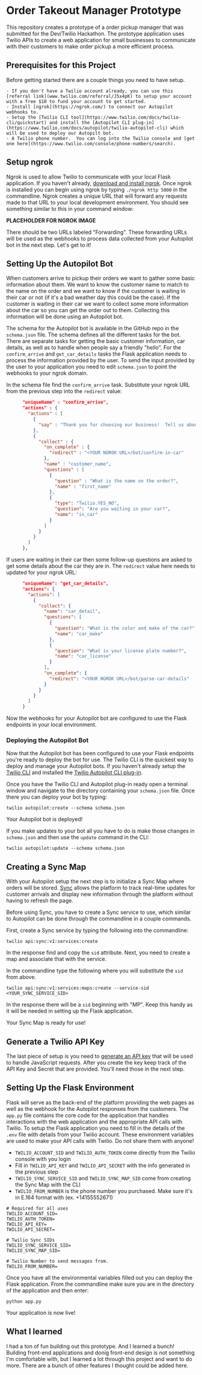 # Order Takeout Manager Prototype

This repository creates a prototype of a order pickup manager that was submitted for the Dev/Twilio Hackathon.  The prototype application uses Twilio APIs to create a web application for small businesses to communicate with their customers to make order pickup a more efficient process.

## Prerequisites for this Project

Before getting started there are a couple things you need to have setup.

```
- If you don't have a Twilio account already, you can use this [referral link](www.twilio.com/referral/J5x4pK) to setup your account with a free $10 to fund your account to get started.
- Install [ngrok](https://ngrok.com/) to connect our Autopilot webhooks to.
- Setup the [Twilio CLI tool](https://www.twilio.com/docs/twilio-cli/quickstart) and install the [Autopilot CLI plug-in](https://www.twilio.com/docs/autopilot/twilio-autopilot-cli) which will be used to deploy our Autopilt bot.
- A Twilio phone number.  You can log into the Twilio console and [get one here](https://www.twilio.com/console/phone-numbers/search).

```

## Setup ngrok

Ngrok is used to allow Twilio to communicate with your local Flask application.  If you haven't already, [download and install ngrok](https://ngrok.com).  Once ngrok is installed you can begin using ngrok by typing `./ngrok http 5000` in the commandline.  Ngrok creates a unique URL that will forward any requests made to that URL to your local development environment.  You should see something similar to this in your command window:

**PLACEHOLDER FOR NGROK IMAGE**

There should be two URLs labeled "Forwarding".  These forwarding URLs will be used as the webhooks to process data collected from your Autopilot bot in the next step.  Let's get to it!

## Setting Up the Autopilot Bot

When customers arrive to pickup their orders we want to gather some basic information about them.  We want to know the customer name to match to the name on the order and we want to know if the customer is waiting in their car or not (if it's a bad weather day this could be the case).  If the customer is waiting in their car we want to collect some more information about the car so you can get the order out to them.  Collecting this information will be done using an Autopilot bot.

The schema for the Autopilot bot is available in the GitHub repo in the `schema.json` file.  The schema defines all the different tasks for the bot.  There are separate tasks for getting the basic customer information, car details, as well as to handle when people say a friendly "hello".  For the `confirm_arrive` and `get_car_details` tasks the Flask application needs to process the information provided by the user.  To send the input provided by the user to your application you need to edit `schema.json` to point the webhooks to your ngrok domain.

In the schema file find the `confirm_arrive` task.  Substitute your ngrok URL from the previous step into the `redirect` value:

```json
      "uniqueName" : "confirm_arrive",
      "actions" : {
        "actions" : [
          {
            "say" : "Thank you for choosing our business!  Tell us about your order and we'll get it out to you!"
          },
          {
            "collect" : {
              "on_complete" : {
                "redirect" : "<YOUR NGROK URL>/bot/confirm-in-car"
              },
              "name" : "customer_name",
              "questions" : [
                {
                  "question" : "What is the name on the order?",
                  "name" : "first_name"
                },
                {
                  "type": "Twilio.YES_NO",
                  "question": "Are you waiting in your car?",
                  "name": "in_car"
                }
              ]
            }
          }
        ]
      },
```

If users are waiting in their car then some follow-up questions are asked to get some details about the car they are in.  The `redirect` value here needs to updated for your ngrok URL:

```json
      "uniqueName": "get_car_details",
      "actions": {
        "actions": [
          {
            "collect": {
              "name": "car_detail",
              "questions": [
                {
                  "question": "What is the color and make of the car?",
                  "name": "car_make"
                },
                {
                  "question": "What is your license plate number?",
                  "name": "car_license"
                }
              ],
              "on_complete": {
                "redirect": "<YOUR NGROK URL>/bot/parse-car-details"
              }
            }
          }
        ]
      }
```

Now the webhooks for your Autopilot bot are configured to use the Flask endpoints in your local environment.

### Deploying the Autopilot Bot

Now that the Autopilot bot has been configured to use your Flask endpoints you're ready to deploy the bot for use.  The Twilio CLI is the quickest way to deploy and manage your Autopilot bots.  If you haven't already setup the [Twilio CLI](https://www.twilio.com/docs/twilio-cli/quickstart) and installed the [Twilio Autopilot CLI plug-in](https://www.twilio.com/docs/autopilot/twilio-autopilot-cli).

Once you have the Twilio CLI and Autopilot plug-in ready open a terminal window and navigate to the directory containing your `schema.json` file.  Once there you can deploy your bot by typing:

```commandline
twilio autopilot:create --schema schema.json
```

Your Autopilot bot is deployed!

If you make updates to your bot all you have to do is make those changes in `schema.json` and then use the `update` command in the CLI:

```commandline
twilio autopilot:update --schema schema.json
```

## Creating a Sync Map

With your Autopilot setup the next step is to initialize a Sync Map where orders will be stored.  [Sync](https://www.twilio.com/sync) allows the platform to track real-time updates for customer arrivals and display new information through the platform without having to refresh the page.

Before using Sync, you have to create a Sync service to use, which similar to Autopilot can be done through the commandline in a couple commands.

First, create a Sync service by typing the following into the commandline:

```commandline
twilio api:sync:v1:services:create
```

In the response find and copy the `sid` attribute.  Next, you need to create a map and associate that with the service.

In the commandline type the following where you will substitute the `sid` from above.

```commandline
twilio api:sync:v1:services:maps:create --service-sid <YOUR_SYNC_SERVICE_SID>
```

In the response there will be a `sid` beginning with "MP".  Keep this handy as it will be needed in setting up the Flask application.

Your Sync Map is ready for use!

## Generate a Twilio API Key

The last piece of setup is you need to [generate an API key](https://www.twilio.com/console/project/api-keys) that will be used to handle JavaScript requests.  After you create the key keep track of the API Key and Secret that are provided.  You'll need those in the next step.
 

## Setting Up the Flask Environment

Flask will serve as the back-end of the platform providing the web pages as well as the webhook for the Autopilot responses from the customers.  The `app.py` file contains the core code for the application that handles interactions with the web application and the appropriate API calls with Twilio.  To setup the Flask application you need to fill in the details of the `.env` file with details from your Twilio account.  These environment variables are used to make your API calls with Twilio.  Do not share them with anyone!

- `TWILIO_ACCOUNT_SID` and `TWILIO_AUTH_TOKEN` come directly from the Twilio console with you login
- Fill in `TWILIO_API_KEY` and `TWILIO_API_SECRET` with the info generated in the previous step
- `TWILIO_SYNC_SERVICE_SID` and `TWILIO_SYNC_MAP_SID` come from creating the Sync Map with the CLI
- `TWILIO_FROM_NUMBER` is the phone number you purchased.  Make sure it's in E.164 format with (ex. +14155552671)

```
# Required for all uses
TWILIO_ACCOUNT_SID=
TWILIO_AUTH_TOKEN=
TWILIO_API_KEY=
TWILIO_API_SECRET=

# Twilio Sync SIDs
TWILIO_SYNC_SERVICE_SID=
TWILIO_SYNC_MAP_SID=

# Twilio Number to send messages from.
TWILIO_FROM_NUMBER=
```

Once you have all the environmental variables filled out you can deploy the Flask application.  From the commandline make sure you are in the directory of the application and then enter:

```commandline
python app.py
```

Your application is now live!

## What I learned

I had a ton of fun building out this prototype.  And I learned a bunch!  Building front-end applications and donig front-end design is not something I'm comfortable with, but I learned a lot through this project and want to do more.  There are a bunch of other features I thought could be added here.
